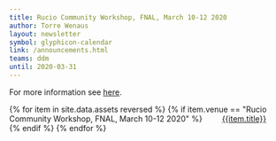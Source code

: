 ```yaml
---
title: Rucio Community Workshop, FNAL, March 10-12 2020
author: Torre Wenaus
layout: newsletter
symbol: glyphicon-calendar
link: /announcements.html
teams: ddm
until: 2020-03-31
---
```


For more information see [here](https://indico.cern.ch/event/867913/).

<p>
{% for item in site.data.assets reversed %}
    {% if item.venue == "Rucio Community Workshop, FNAL, March 10-12 2020" %}
        &nbsp; &nbsp; &nbsp; &nbsp; <a href="{{item.name}}" target="_blank">{{item.title}}</a><br>
    {% endif %}
{% endfor %}
</p>
